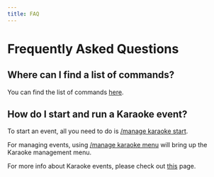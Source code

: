 ```yaml
---
title: FAQ
---
```


# Frequently Asked Questions

## Where can I find a list of commands?

You can find the list of commands [here](/commands).

## How do I start and run a Karaoke event?

To start an event, all you need to do is [/manage karaoke start](/commands#manage-karaoke-start).

For managing events, using [/manage karaoke menu](/commands#manage-karaoke-menu) will bring up the Karaoke management menu.

For more info about Karaoke events, please check out [this](/events/karaoke) page.
